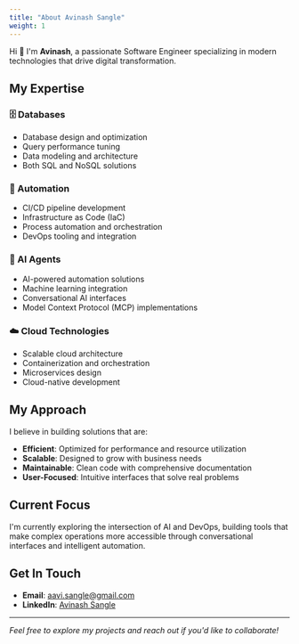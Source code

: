 ```yaml
---
title: "About Avinash Sangle"
weight: 1
---
```


Hi 👋 I'm **Avinash**, a passionate Software Engineer specializing in modern technologies that drive digital transformation.

## My Expertise

### 🗄️ Databases
- Database design and optimization
- Query performance tuning
- Data modeling and architecture
- Both SQL and NoSQL solutions

### 🤖 Automation
- CI/CD pipeline development
- Infrastructure as Code (IaC)
- Process automation and orchestration
- DevOps tooling and integration

### 🧠 AI Agents
- AI-powered automation solutions
- Machine learning integration
- Conversational AI interfaces
- Model Context Protocol (MCP) implementations

### ☁️ Cloud Technologies
- Scalable cloud architecture
- Containerization and orchestration
- Microservices design
- Cloud-native development

## My Approach

I believe in building solutions that are:
- **Efficient**: Optimized for performance and resource utilization
- **Scalable**: Designed to grow with business needs
- **Maintainable**: Clean code with comprehensive documentation
- **User-Focused**: Intuitive interfaces that solve real problems

## Current Focus

I'm currently exploring the intersection of AI and DevOps, building tools that make complex operations more accessible through conversational interfaces and intelligent automation.

## Get In Touch

- **Email**: [aavi.sangle@gmail.com](mailto:aavi.sangle@gmail.com)
- **LinkedIn**: [Avinash Sangle](https://www.linkedin.com/in/avinashsangle/)

---

*Feel free to explore my projects and reach out if you'd like to collaborate!*

